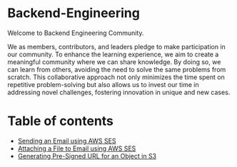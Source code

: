 # Backend-Engineering

Welcome to Backend Engineering Community. 

We as members, contributors, and leaders pledge to make participation in our community. To enhance the learning experience, we aim to create a meaningful community where we can share knowledge. By doing so, we can learn from others, avoiding the need to solve the same problems from scratch. This collaborative approach not only minimizes the time spent on repetitive problem-solving but also allows us to invest our time in addressing novel challenges, fostering innovation in unique and new cases.

# Table of contents

  - [Sending an Email using AWS SES](submissions/Sending_an_Email_using_AWS_SES.md)
  - [Attaching a File to Email using AWS SES](submissions/Attaching_a_File_to_Email_using_AWS_SES.md)
  - [Generating Pre-Signed URL for an Object in S3](submissions/Generating_Pre-Signed_URL_for_an_Object_in_S3.md)